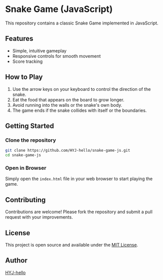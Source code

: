 # Snake Game (JavaScript)

This repository contains a classic Snake Game implemented in JavaScript.

## Features

- Simple, intuitive gameplay
- Responsive controls for smooth movement
- Score tracking

## How to Play

1. Use the arrow keys on your keyboard to control the direction of the snake.
2. Eat the food that appears on the board to grow longer.
3. Avoid running into the walls or the snake's own body.
4. The game ends if the snake collides with itself or the boundaries.

## Getting Started

### Clone the repository

```bash
git clone https://github.com/HYJ-hello/snake-game-js.git
cd snake-game-js
```

### Open in Browser

Simply open the `index.html` file in your web browser to start playing the game.

## Contributing

Contributions are welcome! Please fork the repository and submit a pull request with your improvements.

## License

This project is open source and available under the [MIT License](LICENSE).

## Author

[HYJ-hello](https://github.com/HYJ-hello)
